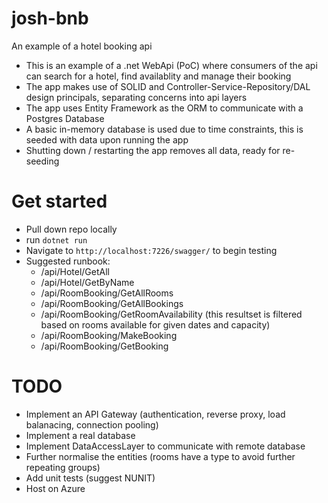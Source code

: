 # josh-bnb
 An example of a hotel booking api

 - This is an example of a .net WebApi (PoC) where consumers of the api can search for a hotel, find availablity and manage their booking 
 - The app makes use of SOLID and Controller-Service-Repository/DAL design principals, separating concerns into api layers 
 - The app uses Entity Framework as the ORM to communicate with a Postgres Database
 - A basic in-memory database is used due to time constraints, this is seeded with data upon running the app
 - Shutting down / restarting the app removes all data, ready for re-seeding

# Get started

- Pull down repo locally
- run `dotnet run`
- Navigate to `http://localhost:7226/swagger/` to begin testing
- Suggested runbook:
    - /api/Hotel/GetAll
    - /api/Hotel/GetByName
    - /api/RoomBooking/GetAllRooms
    - /api/RoomBooking/GetAllBookings
    - /api/RoomBooking/GetRoomAvailability (this resultset is filtered based on rooms available for given dates and capacity)
    - /api/RoomBooking/MakeBooking
    - /api/RoomBooking/GetBooking

# TODO

- Implement an API Gateway (authentication, reverse proxy, load balanacing, connection pooling)
- Implement a real database
- Implement DataAccessLayer to communicate with remote database
- Further normalise the entities (rooms have a type to avoid further repeating groups)
- Add unit tests (suggest NUNIT)
- Host on Azure